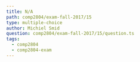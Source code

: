 ```yaml
---
title: N/A
path: comp2804/exam-fall-2017/15
type: multiple-choice
author: Michiel Smid
question: comp2804/exam-fall-2017/15/question.ts
tags:
  - comp2804
  - comp2804-exam
---
```


